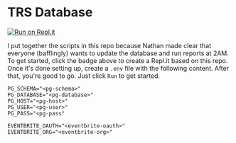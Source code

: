 # TRS Database

[![Run on Repl.it](https://repl.it/badge/github/fiddler-analytics/trs-database)](https://repl.it/github/fiddler-analytics/trs-database)

I put together the scripts in this repo because Nathan made clear that everyone (bafflingly) wants to update the database and run reports at 2AM. To get started, click the badge above to create a Repl.it based on this repo. Once it's done setting up, create a `.env` file with the following content. After that, you're good to go. Just click `Run` to get started.

```
PG_SCHEMA="<pg-schema>"
PG_DATABASE="<pg-database>"
PG_HOST="<pg-host>"
PG_USER="<pg-user>"
PG_PASS="<pg-pass"

EVENTBRITE_OAUTH="<eventbrite-oauth>"
EVENTBRITE_ORG="<eventbrite-org>"
```
